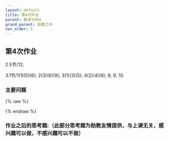 ```yaml
---
layout: default
title: 第4次作业
parent: 数学分析A
grand_parent: 助教工作
nav_order: 5
---
```


## 第4次作业

2.5节/12;

3.1节/1(1)(5)(6); 2(3)(6)(9); 3(1)(3)(5); 4(2)(4)(6); 8; 9; 10.

### 主要问题

{% raw %}

{% endraw %}
### 作业之后的思考题:（此部分思考题为助教友情提供，与上课无关，感兴趣可以做，不感兴趣可以不做） 




